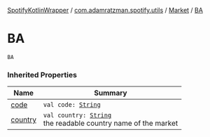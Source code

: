 [SpotifyKotlinWrapper](../../index.md) / [com.adamratzman.spotify.utils](../index.md) / [Market](index.md) / [BA](./-b-a.md)

# BA

`BA`

### Inherited Properties

| Name | Summary |
|---|---|
| [code](code.md) | `val code: `[`String`](https://kotlinlang.org/api/latest/jvm/stdlib/kotlin/-string/index.html) |
| [country](country.md) | `val country: `[`String`](https://kotlinlang.org/api/latest/jvm/stdlib/kotlin/-string/index.html)<br>the readable country name of the market |
